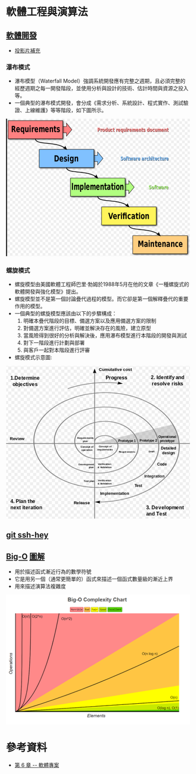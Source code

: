 # 軟體工程與演算法
## [軟體開發](https://gitlab.com/ccc110/sa/-/blob/master/se/_doc/06-project.md)
* [投影片補充](https://www.slideshare.net/ccckmit/20-57269452)
### 瀑布模式
* 瀑布模型（Waterfall Model）強調系統開發應有完整之週期，且必須完整的經歷週期之每一開發階段，並使用分析與設計的技術、估計時間與資源之投入等。
* 一個典型的瀑布模式開發，會分成《需求分析、系統設計、程式實作、測試驗證、上線維護》等等階段，如下圖所示。

![瀑布模式圖](https://github.com/victor0520/sa110a/blob/master/note/bitmap/waterfall.png)

### 螺旋模式
* 螺旋模型由美國軟體工程師巴里·勃姆於1988年5月在他的文章《一種螺旋式的軟體開發與強化模型》提出。
* 螺旋模型並不是第一個討論疊代過程的模型。而它卻是第一個解釋疊代的重要作用的模型。
* 一個典型的螺旋模型應該由以下的步驟構成：
    1. 明確本疊代階段的目標、備選方案以及應用備選方案的限制
    2. 對備選方案進行評估，明確並解決存在的風險，建立原型
    3. 當風險得到很好的分析與解決後，應用瀑布模型進行本階段的開發與測試
    4. 對下一階段進行計劃與部署
    5. 與客戶一起對本階段進行評審
* 螺旋模式示意圖:

![螺旋模式圖](https://github.com/victor0520/sa110a/blob/master/note/bitmap/spiral.png)

## [git ssh-hey](https://programmermedia.org/root/%E9%99%B3%E9%8D%BE%E8%AA%A0/%E6%8A%80%E8%83%BD/git.md)

## [Big-O](https://zh.wikipedia.org/wiki/%E5%A4%A7O%E7%AC%A6%E5%8F%B7) [圖解](https://www.bigocheatsheet.com/)
* 用於描述函式漸近行為的數學符號
* 它是用另一個（通常更簡單的）函式來描述一個函式數量級的漸近上界
* 用來描述演算法複雜度

![Big-O](https://github.com/victor0520/sa110a/blob/master/note/bitmap/Big-O.png)

# 參考資料
* [第 6 章 -- 軟體專案](https://gitlab.com/ccc110/sa/-/blob/master/se/_doc/06-project.md)